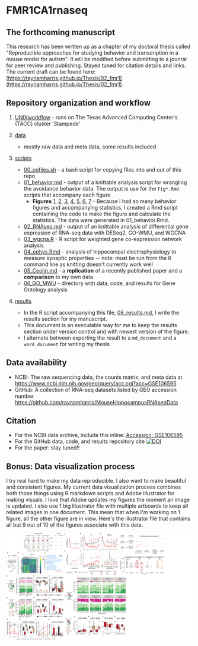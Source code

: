# FMR1CA1rnaseq

## The forthcoming manuscript
This research has been written up as a chapter of my doctoral thesis called "Reproducible approaches for studying behavior and transcription in a mouse model for autism". It will be modified before submitting to a jounral for peer review and publishing. Stayed tuned for citation details and links. The current draft can be found here: [https://raynamharris.github.io/Thesis/02_fmr1](https://raynamharris.github.io/Thesis/02_fmr1).

## Repository organization and workflow

1. [UNIXworkflow](./UNIXworkflow/) - runs on The Texas Advanced Computing Center's (TACC) cluster 'Stampede'
2. [data](./data/)
	- mostly raw data and meta data, some results included
3. [scripts](./scripts/)
	- [00_cpfiles.sh](./scripts/00_cpfiles.sh)	- a bash script for copying files into and out of this repo
	- [01_behavior.md](./scripts/01_behavior.md) - output of a knittable analysis script for wrangling the avoidance behavior  data. The output is use for the `Fig*.Rmd` scripts that accompany each figure 
		- **Figures** [1](./scripts/Fig1.md), [2](./scripts/Fig2.md), [3](./scripts/Fig3.md), [4](./scripts/Fig4.md), [5](./scripts/Fig5.md), [6](./scripts/Fig6.md), [7](./scripts/Fig7.md) - Because I had so many behavior figures and accompanying statistics, I created a Rmd script containing the code to make the figure and calculate the statistics. The data were generated in 01_behavior.Rmd. 
	- [02_RNAseq.md](./scripts/02_RNAseq.md)	- output of an knittable analysis of differential gene expression of RNA-seq data with DESeq2, GO-WMU, and WGCNA
	- [03_wgcna.R](./scripts/03_wgcna.R)	- R script for weighted gene co-expression network analysis
	- [04_ephys.Rmd](./scripts/04_ephys.Rmd) - analysis of hippocampal electrophysiology to measure synaptic properties -- note: must be run from the R command line as knitting doesn't currently work well
	- [05_Ceolin.md](./scripts/05_Ceolin.Rmd) - a **replication** of a recently published paper and a **comparison** to my own data
	- [06_GO_MWU](./scripts/06_GO_MWU)	- directory with data, code, and results for Gene Ontology analysis
	 
5. [results](./results/)
	- In the R script accompanying this file, [08_results.md](./scripts/08_results.md), I write the results section for my manuscript. 
	- This document is an executable way for me to keep the results section under version control and with newest version of the figure. 
	- I alternate between exporting the result to a `md_document` and a `word_document` for writing my thesis

## Data availability

- NCBI: The raw sequencing data, the counts matrix, and meta data at https://www.ncbi.nlm.nih.gov/geo/query/acc.cgi?acc=GSE106595
- GitHub: A collection of RNA-seq datasets listed by GEO accession number https://github.com/raynamharris/MouseHippocampusRNAseqData

## Citation 

- For the NCBI data archive, include this inline: [Accession: GSE106595](https://www.ncbi.nlm.nih.gov/geo/query/acc.cgi?acc=GSE106595)
- For the GitHub data, code, and results repository cite [![DOI](https://zenodo.org/badge/101933073.svg)](https://zenodo.org/badge/latestdoi/101933073)
- For the paper: stay tuned!!

## Bonus: Data visualization process

I try real hard to make my data reproducible. I also want to make beautiful and consistent figures. My current data visualization process combines both those things using R markdown scripts and Adobe Illustrator for making visuals. I love that Adobe updates my figures the moment an image is updated. I also use 1 big illustrator file with multiple artboards to keep all related images in one document. This mean that when I'm working on 1 figure, all the other figure are in view. Here's the illustrator file that contains all but 9 out of 10 of the figures associate with this data.

![](./figures/fig1.png)
